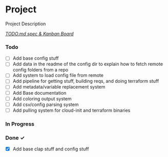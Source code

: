 # Project

Project Description

<em>[TODO.md spec & Kanban Board](https://bit.ly/3fCwKfM)</em>

### Todo

- [ ] Add base config stuff  
- [ ] Add data in the readme of the config dir to explain how to fetch remote config folders from a repo  
- [ ] Add system to load config file from remote  
- [ ] Add pipeline for getting stuff, building reqs, and doing terraform stuff  
- [ ] Add metadata/variable replacement system  
- [ ] Add Base documentation  
- [ ] Add coloring output system  
- [ ] Add csv/config parsing system  
- [ ] Add pulling system for cloud-init and terraform binaries  

### In Progress


### Done ✓

- [x] Add base clap stuff and config stuff  

